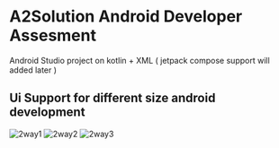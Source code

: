 # A2Solution Android Developer Assesment
Android Studio project on kotlin + XML ( jetpack compose support will added later )

## Ui Support for different size android development 
![2way1](https://user-images.githubusercontent.com/31402470/201517580-454b9653-5ecf-4e6d-8d43-ca480a439193.PNG)
![2way2](https://user-images.githubusercontent.com/31402470/201517584-ba51169d-6b79-415c-8a32-43ca97bb6003.PNG)
![2way3](https://user-images.githubusercontent.com/31402470/201517589-aae8ffc3-cd52-43b3-b6b0-24066700fddb.PNG)
